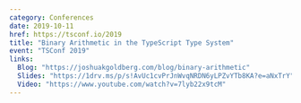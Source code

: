 ```yaml
---
category: Conferences
date: 2019-10-11
href: https://tsconf.io/2019
title: "Binary Arithmetic in the TypeScript Type System"
event: "TSConf 2019"
links:
  Blog: "https://joshuakgoldberg.com/blog/binary-arithmetic"
  Slides: "https://1drv.ms/p/s!AvUc1cvPrJnWvqNRDN6yLPZvYTb8KA?e=aNxTrY"
  Video: "https://www.youtube.com/watch?v=7lyb22x9tcM"
---
```

